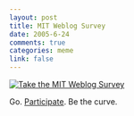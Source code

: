```yaml
--- 
layout: post
title: MIT Weblog Survey
date: 2005-6-24
comments: true
categories: meme
link: false
---
```

<a href="http://blogsurvey.media.mit.edu/request">
<img src="http://blogsurvey.media.mit.edu/images/survey-bell.gif" alt="Take the MIT Weblog Survey" style="border:none" /></a>

Go. <a href="http://blogsurvey.media.mit.edu/request" title="MIT Weblog Survey">Participate</a>. Be the curve.
